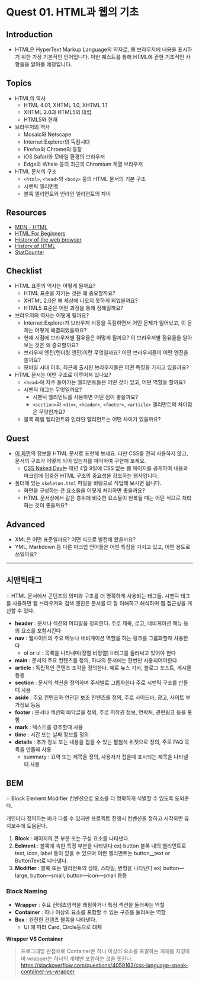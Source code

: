 # Quest 01. HTML과 웹의 기초

## Introduction

-   HTML은 HyperText Markup Language의 약자로, 웹 브라우저에 내용을 표시하기 위한 가장 기본적인 언어입니다. 이번 퀘스트를 통해 HTML에 관한 기초적인 사항들을 알아볼 예정입니다.

## Topics

-   HTML의 역사
    -   HTML 4.01, XHTML 1.0, XHTML 1.1
    -   XHTML 2.0과 HTML5의 대립
    -   HTML5와 현재
-   브라우저의 역사
    -   Mosaic와 Netscape
    -   Internet Explorer의 독점시대
    -   Firefox와 Chrome의 등장
    -   iOS Safari와 모바일 환경의 브라우저
    -   Edge와 Whale 등의 최근의 Chromium 계열 브라우저
-   HTML 문서의 구조
    -   `<html>`, `<head>`와 `<body>` 등의 HTML 문서의 기본 구조
    -   시맨틱 엘리먼트
    -   블록 엘리먼트와 인라인 엘리먼트의 차이

## Resources

-   [MDN - HTML](https://developer.mozilla.org/ko/docs/Web/HTML)
-   [HTML For Beginners](https://html.com/)
-   [History of the web browser](https://en.wikipedia.org/wiki/History_of_the_web_browser)
-   [History of HTML](https://en.wikipedia.org/wiki/HTML)
-   [StatCounter](https://gs.statcounter.com/)

## Checklist

-   HTML 표준의 역사는 어떻게 될까요?
    -   HTML 표준을 지키는 것은 왜 중요할까요?
    -   XHTML 2.0은 왜 세상에 나오지 못하게 되었을까요?
    -   HTML5 표준은 어떤 과정을 통해 정해질까요?
-   브라우저의 역사는 어떻게 될까요?
    -   Internet Explorer가 브라우저 시장을 독점하면서 어떤 문제가 일어났고, 이 문제는 어떻게 해결되었을까요?
    -   현재 시점에 브라우저별 점유율은 어떻게 될까요? 이 브라우저별 점유율을 알아보는 것은 왜 중요할까요?
    -   브라우저 엔진(렌더링 엔진)이란 무엇일까요? 어떤 브라우저들이 어떤 엔진을 쓸까요?
    -   모바일 시대 이후, 최근에 출시된 브라우저들은 어떤 특징을 가지고 있을까요?
-   HTML 문서는 어떤 구조로 이루어져 있나요?
    -   `<head>`에 자주 들어가는 엘리먼트들은 어떤 것이 있고, 어떤 역할을 할까요?
    -   시맨틱 태그는 무엇일까요?
        -   시맨틱 엘리먼트를 사용하면 어떤 점이 좋을까요?
        -   `<section>`과 `<div>`, `<header>`, `<footer>`, `<article>` 엘리먼트의 차이점은 무엇인가요?
    -   블록 레벨 엘리먼트와 인라인 엘리먼트는 어떤 차이가 있을까요?

## Quest

-   [이 화면](screen.png)의 정보를 HTML 문서로 표현해 보세요. 다만 CSS를 전혀 사용하지 않고, 문서의 구조가 어떻게 되어 있는지를 파악하여 구현해 보세요.
    -   [CSS Naked Day](https://css-naked-day.github.io/)는 매년 4월 9일에 CSS 없는 웹 페이지를 공개하여 내용과 마크업에 집중한 HTML 구조의 중요성을 강조하는 행사입니다.
-   폴더에 있는 `skeleton.html` 파일을 바탕으로 작업해 보시면 됩니다.
    -   화면을 구성하는 큰 요소들을 어떻게 처리하면 좋을까요?
    -   HTML 문서상에서 같은 층위에 비슷한 요소들이 반복될 때는 어떤 식으로 처리하는 것이 좋을까요?

## Advanced

-   XML은 어떤 표준일까요? 어떤 식으로 발전해 왔을까요?
-   YML, Markdown 등 다른 마크업 언어들은 어떤 특징을 가지고 있고, 어떤 용도로 쓰일까요?

---

## 시맨틱태그

<aside>
💡 HTML 문서에서 콘텐츠의 의미와 구조를 더 명확하게 사용되는 태그들. 시맨틱 태그를 사용하면 웹 브라우저와 검색 엔진은 문서를 더 잘 이해하고 해석하며 웹 접근성을 개선할 수 있다.

</aside>

-   **header** : 문서나 섹션의 머리말을 정의한다. 주로 제목, 로고, 네비게이션 메뉴 등의 요소를 포함시킨다
-   **nav** : 웹사이트의 주요 메뉴나 네비게이션 역할을 하는 링크를 그룹화할때 사용한다
    -   ol or ul : 목록을 나타내며(정렬 비정렬) li 태그를 둘러싸고 있어야 한다
-   **main** : 문서의 주요 컨텐츠를 정의, 하나의 문서에는 한번만 사용되어야한다
-   **article** : 독립적인 콘텐츠 조각을 정의한다. 예로 뉴스 기사, 블로그 포스트, 게시물 등등
-   **section** : 문서의 섹션을 정의하며 주제별로 그룹화한다 주로 시맨틱 구조를 만들때 사용
-   **aside** : 주요 컨텐츠와 연관된 보조 컨텐츠를 정의, 주로 사이드바, 광고, 사이트 부가정보 등등
-   **footer :** 문서나 섹션의 바닥글을 정의, 주로 저작권 정보, 연락처, 관련링크 등을 포함
-   **mark** : 텍스트를 강조할때 사용
-   **time** : 시간 또는 날짜 정보를 정의
-   **details** : 추가 정보 또는 내용을 접을 수 있는 펼첨식 위젯으로 정의, 주로 FAQ 목록을 만들때 사용
    -   summary : 요약 또는 제목을 정의, 사용자가 접을때 표시되는 제목을 나타낼때 사용

## BEM

<aside>
💡 Block Element Modifier 컨벤션으로 요소를 더 명확하게 식별할 수 있도록 도와준다.

개인마다 정의하는 바가 다를 수 있지만 프로젝트 진행시 컨벤션을 정하고 시작하면 유지보수에 도움된다.

</aside>

1. **Block** : 페이지의 큰 부분 또는 구성 요소를 나타낸다.
2. **Eelment** : 블록에 속한 특정 부분을 나타낸다
   ex) button 블록 내의 엘리먼트로 text, icon, label 등이 있을 수 있으며 이런 엘리먼트는 button\_\_text or ButtonText로 나타낸다.
3. **Modifier** : 블록 또는 엘리먼트의 상태, 스타일, 변형을 나타낸다
   ex) button—large, button—small, button—icon—small 등등

### Block Naming

-   **Wrapper** : 주요 컨테츠영역을 래핑하거나 특정 섹션을 둘러싸는 역할
-   **Container** : 하나 이상의 요소를 포함할 수 있는 구조를 둘러싸는 역할
-   **Box** : 완전한 컨텐츠 블록을 나타낸다.
    -   UI 에 따라 Card, Circle등으로 대체

**Wrapper VS Container**

> 프로그래밍 관점으로 Container은 하나 이상의 요소를 포괄하는 개체를 지칭하며 wrapper는 하나의 개체만 포함하는 것을 뜻한다.
> https://stackoverflow.com/questions/4059163/css-language-speak-container-vs-wrapper
